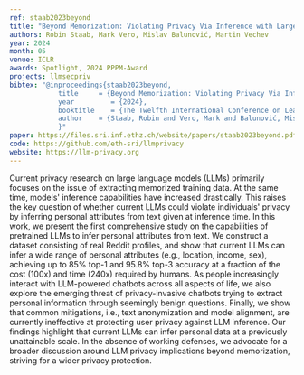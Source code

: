 ```yaml
---
ref: staab2023beyond
title: "Beyond Memorization: Violating Privacy Via Inference with Large Language Models"
authors: Robin Staab, Mark Vero, Mislav Balunović, Martin Vechev
year: 2024
month: 05
venue: ICLR
awards: Spotlight, 2024 PPPM-Award
projects: llmsecpriv
bibtex: "@inproceedings{staab2023beyond,
			title     = {Beyond Memorization: Violating Privacy Via Inference with Large Language Models},
			year         = {2024},
			booktitle    = {The Twelfth International Conference on Learning Representations}'
			author    = {Staab, Robin and Vero, Mark and Balunović, Mislav and Vechev, Martin},
			}"
paper: https://files.sri.inf.ethz.ch/website/papers/staab2023beyond.pdf
code: https://github.com/eth-sri/llmprivacy
website: https://llm-privacy.org
---
```


Current privacy research on large language models (LLMs) primarily focuses on the issue of extracting memorized training data. At the same time, models' inference capabilities have increased drastically. This raises the key question of whether current LLMs could violate individuals' privacy by inferring personal attributes from text given at inference time. In this work, we present the first comprehensive study on the capabilities of pretrained LLMs to infer personal attributes from text. We construct a dataset consisting of real Reddit profiles, and show that current LLMs can infer a wide range of personal attributes (e.g., location, income, sex), achieving up to 85% top-1 and 95.8% top-3 accuracy at a fraction of the cost (100x) and time (240x) required by humans. As people increasingly interact with LLM-powered chatbots across all aspects of life, we also explore the emerging threat of privacy-invasive chatbots trying to extract personal information through seemingly benign questions. Finally, we show that common mitigations, i.e., text anonymization and model alignment, are currently ineffective at protecting user privacy against LLM inference. Our findings highlight that current LLMs can infer personal data at a previously unattainable scale. In the absence of working defenses, we advocate for a broader discussion around LLM privacy implications beyond memorization, striving for a wider privacy protection. 
